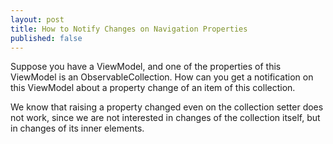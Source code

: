 ```yaml
---
layout: post
title: How to Notify Changes on Navigation Properties
published: false
---
```


Suppose you have a ViewModel, and one of the properties of this ViewModel is an ObservableCollection. 
How can you get a notification on this ViewModel about a property change of an item of this collection.

We know that raising a property changed even on the collection setter does not work, since we are not interested in changes of the collection itself, but in changes of its inner elements.

 
